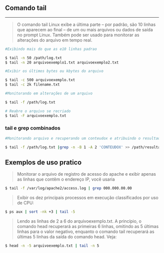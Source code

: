 ## Comando tail 
---

> O comando tail Linux exibe a última parte – por padrão, são 10 linhas que aparecem ao final – de um ou mais arquivos ou dados de saída no prompt Linux. Também pode ser usado para monitorar as alterações do arquivo em tempo real.

```sh
#Exibindo mais do que as e10 linhas padrao

$ tail -n 50 /path/log.txt
$ tail -n 20 arquivoexemplo1.txt arquivoexemplo2.txt
```

```sh
#Exibir os últimos bytes ou kbytes do arquivo

$ tail -c 500 arquivoexemplo.txt
$ tail -c 2k filename.txt
```

```sh
#Monitorando em alterações de um arquivo 

$ tail -f /path/log.txt

# Reabre o arquivo se recriado 
$ tail -F arquivoexemplo.txt
```

### tail e grep combinados 

```bash
#Monitorando arquivo e recuperando um conteudox e atribuindo o resultado ao final de outro arquivo

$ tail -f /path/log.txt |grep -n -B 1 -A 2 'CONTEUDOX' >> /path/resultado.txt
```


## Exemplos de uso pratico

> Monitorar o arquivo de registro de acesso do apache e exibir apenas as linhas que contêm o endereço IP, você usaria
```bash
$ tail -f /var/log/apache2/access.log | grep 000.000.00.00
```
>Exibir os dez principais processos em execução classificados por uso de CPU:

```bash
$ ps aux | sort -nk +3 | tail -5
```

> Lendo as linhas de 2 a 6 do arquivoexemplo.txt. A princípio, o comando head recuperará as primeiras 6 linhas, omitindo as 5 últimas linhas para o valor negativo, enquanto o comando tail recuperará as últimas 5 linhas da saída do comando head. Veja:

```bash
$ head -n -5 arquivoexemplo.txt | tail -n 5
```
